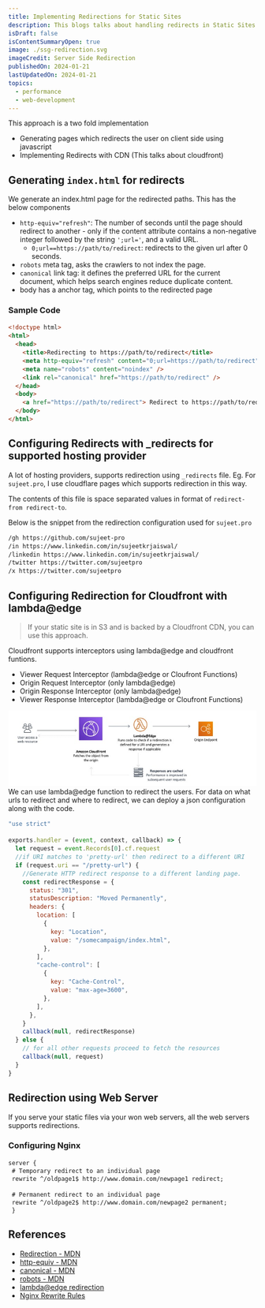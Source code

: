 ```yaml
---
title: Implementing Redirections for Static Sites
description: This blogs talks about handling redirects in Static Sites
isDraft: false
isContentSummaryOpen: true
image: ./ssg-redirection.svg
imageCredit: Server Side Redirection
publishedOn: 2024-01-21
lastUpdatedOn: 2024-01-21
topics:
  - performance
  - web-development
---
```


This approach is a two fold implementation

- Generating pages which redirects the user on client side using javascript
- Implementing Redirects with CDN (This talks about cloudfront)

## Generating `index.html` for redirects

We generate an index.html page for the redirected paths. This has the below components

- `http-equiv="refresh"`: The number of seconds until the page should redirect to another - only if the content attribute contains a non-negative integer followed by the string `';url='`, and a valid URL.
  - `0;url==https://path/to/redirect`: redirects to the given url after 0 seconds.
- `robots` meta tag, asks the crawlers to not index the page.
- `canonical` link tag: it defines the preferred URL for the current document, which helps search engines reduce duplicate content.
- body has a anchor tag, which points to the redirected page

### Sample Code

```html
<!doctype html>
<html>
  <head>
    <title>Redirecting to https://path/to/redirect</title>
    <meta http-equiv="refresh" content="0;url=https://path/to/redirect" />
    <meta name="robots" content="noindex" />
    <link rel="canonical" href="https://path/to/redirect" />
  </head>
  <body>
    <a href="https://path/to/redirect"> Redirect to https://path/to/redirect </a>
  </body>
</html>
```

## Configuring Redirects with \_redirects for supported hosting provider

A lot of hosting providers, supports redirection using `_redirects` file.
Eg. For `sujeet.pro`, I use cloudflare pages which supports redirection in this way.

The contents of this file is space separated values in format of `redirect-from redirect-to`.

Below is the snippet from the redirection configuration used for `sujeet.pro`

```txt
/gh https://github.com/sujeet-pro
/in https://www.linkedin.com/in/sujeetkrjaiswal/
/linkedin https://www.linkedin.com/in/sujeetkrjaiswal/
/twitter https://twitter.com/sujeetpro
/x https://twitter.com/sujeetpro
```

## Configuring Redirection for Cloudfront with lambda@edge

> If your static site is in S3 and is backed by a Cloudfront CDN, you can use this approach.

Cloudfront supports interceptors using lambda@edge and cloudfront funtions.

- Viewer Request Interceptor (lambda@edge or Cloufront Functions)
- Origin Request Interceptor (only lambda@edge)
- Origin Response Interceptor (only lambda@edge)
- Viewer Response Interceptor (lambda@edge or Cloufront Functions)

![Origin Interceptor for redirection](./origin-interceptor.jpeg)
We can use lambda@edge function to redirect the users.
For data on what urls to redirect and where to redirect, we can deploy a json configuration along with the code.

```js
"use strict"

exports.handler = (event, context, callback) => {
  let request = event.Records[0].cf.request
  //if URI matches to 'pretty-url' then redirect to a different URI
  if (request.uri == "/pretty-url") {
    //Generate HTTP redirect response to a different landing page.
    const redirectResponse = {
      status: "301",
      statusDescription: "Moved Permanently",
      headers: {
        location: [
          {
            key: "Location",
            value: "/somecampaign/index.html",
          },
        ],
        "cache-control": [
          {
            key: "Cache-Control",
            value: "max-age=3600",
          },
        ],
      },
    }
    callback(null, redirectResponse)
  } else {
    // for all other requests proceed to fetch the resources
    callback(null, request)
  }
}
```

## Redirection using Web Server

If you serve your static files via your won web servers, all the web servers supports redirections.

### Configuring Nginx

```nginx
server {
 # Temporary redirect to an individual page
 rewrite ^/oldpage1$ http://www.domain.com/newpage1 redirect;

 # Permanent redirect to an individual page
 rewrite ^/oldpage2$ http://www.domain.com/newpage2 permanent;
 }
```

## References

- [Redirection - MDN](https://developer.mozilla.org/en-US/docs/Web/HTTP/Redirections)
- [http-equiv - MDN](https://developer.mozilla.org/en-US/docs/Web/HTML/Element/meta#http-equiv)
- [canonical - MDN](https://developer.mozilla.org/en-US/docs/Web/HTML/Attributes/rel#canonical)
- [robots - MDN](https://developer.mozilla.org/en-US/docs/Web/HTML/Element/meta/name#other_metadata_names)
- [lambda@edge redirection](https://aws.amazon.com/blogs/networking-and-content-delivery/handling-redirectsedge-part1/)
- [Nginx Rewrite Rules](https://www.nginx.com/blog/creating-nginx-rewrite-rules/)
